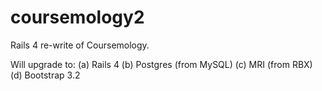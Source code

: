 coursemology2
=============

Rails 4 re-write of Coursemology.

Will upgrade to:
(a) Rails 4
(b) Postgres (from MySQL)
(c) MRI (from RBX)
(d) Bootstrap 3.2
